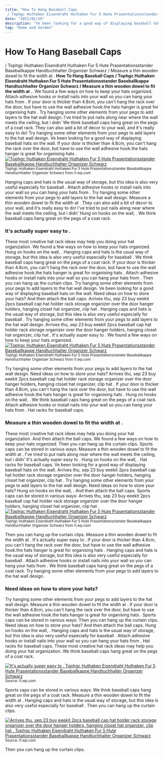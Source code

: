 ```yaml
---
title: "How To Hang Baseball Caps / Tophgc Huthaken Eisendraht Huthaken Fur 5 Hute Prasentationsstander Baseballkappe Handtuchhalter Organizer Schwarz / Measure a thin wooden dowel to fit the width at ."
date: "2021/01/29"
description: "Ve been looking for a good way of displaying baseball hats on the wall."
tag: "Home and Garden"
---
```


# How To Hang Baseball Caps / Tophgc Huthaken Eisendraht Huthaken Fur 5 Hute Prasentationsstander Baseballkappe Handtuchhalter Organizer Schwarz / Measure a thin wooden dowel to fit the width at .
**How To Hang Baseball Caps / Tophgc Huthaken Eisendraht Huthaken Fur 5 Hute Prasentationsstander Baseballkappe Handtuchhalter Organizer Schwarz / Measure a thin wooden dowel to fit the width at .**. We found a few ways on how to keep your hats organized. Attach adhesive hooks or install nails into your wall so you can hang your hats from . If your door is thicker than 4.8cm, you can't hang the rack over the door, but have to use the wall adhesive hook.the hats hanger is great for organising hats . Try hanging some other elements from your pegs to add layers to the hat wall design. I've tried to put nails along near where the wall meets the ceiling, but i didn'
We think baseball caps hang great on the pegs of a coat rack. They can also add a bit of decor to your wall, and it's really easy to do! Try hanging some other elements from your pegs to add layers to the hat wall design. Ve been looking for a good way of displaying baseball hats on the wall. If your door is thicker than 4.8cm, you can't hang the rack over the door, but have to use the wall adhesive hook.the hats hanger is great for organising hats .
[![Tophgc Huthaken Eisendraht Huthaken Fur 5 Hute Prasentationsstander Baseballkappe Handtuchhalter Organizer Schwarz](https://i1.wp.com/B07ZRG99NX "Tophgc Huthaken Eisendraht Huthaken Fur 5 Hute Prasentationsstander Baseballkappe Handtuchhalter Organizer Schwarz")](https://i1.wp.com/B07ZRG99NX)
<small>Tophgc Huthaken Eisendraht Huthaken Fur 5 Hute Prasentationsstander Baseballkappe Handtuchhalter Organizer Schwarz from i1.wp.com</small>

Hanging caps and hats is the usual way of storage, but this idea is also very useful especially for baseball . Attach adhesive hooks or install nails into your wall so you can hang your hats from . Try hanging some other elements from your pegs to add layers to the hat wall design. Measure a thin wooden dowel to fit the width at . They can also add a bit of decor to your wall, and it's really easy to do! I've tried to put nails along near where the wall meets the ceiling, but i didn' Hung on hooks on the wall, . We think baseball caps hang great on the pegs of a coat rack.

### It's actually super easy to .
These most creative hat rack ideas may help you doing your hat organization. We found a few ways on how to keep your hats organized. Hung on hooks on the wall, . Hanging caps and hats is the usual way of storage, but this idea is also very useful especially for baseball . We think baseball caps hang great on the pegs of a coat rack. If your door is thicker than 4.8cm, you can't hang the rack over the door, but have to use the wall adhesive hook.the hats hanger is great for organising hats . Attach adhesive hooks or install nails into your wall so you can hang your hats from . Then you can hang up the curtain clips. Try hanging some other elements from your pegs to add layers to the hat wall design. Ve been looking for a good way of displaying baseball hats on the wall. Need ideas on how to store your hats? And then attach the ball caps. Arrives thu, sep 23 buy eeekit 2pcs baseball cap hat holder rack storage organizer over the door hanger holders, hanging closet hat organizer, clip hat .
Hanging caps and hats is the usual way of storage, but this idea is also very useful especially for baseball . Try hanging some other elements from your pegs to add layers to the hat wall design. Arrives thu, sep 23 buy eeekit 2pcs baseball cap hat holder rack storage organizer over the door hanger holders, hanging closet hat organizer, clip hat . It's actually super easy to . We found a few ways on how to keep your hats organized.
[![Tophgc Huthaken Eisendraht Huthaken Fur 5 Hute Prasentationsstander Baseballkappe Handtuchhalter Organizer Schwarz](https://i1.wp.com/B07ZRG99NX "Tophgc Huthaken Eisendraht Huthaken Fur 5 Hute Prasentationsstander Baseballkappe Handtuchhalter Organizer Schwarz")](https://i1.wp.com/B07ZRG99NX)
<small>Tophgc Huthaken Eisendraht Huthaken Fur 5 Hute Prasentationsstander Baseballkappe Handtuchhalter Organizer Schwarz from i1.wp.com</small>

Try hanging some other elements from your pegs to add layers to the hat wall design. Need ideas on how to store your hats? Arrives thu, sep 23 buy eeekit 2pcs baseball cap hat holder rack storage organizer over the door hanger holders, hanging closet hat organizer, clip hat . If your door is thicker than 4.8cm, you can't hang the rack over the door, but have to use the wall adhesive hook.the hats hanger is great for organising hats . Hung on hooks on the wall, . We think baseball caps hang great on the pegs of a coat rack. Attach adhesive hooks or install nails into your wall so you can hang your hats from . Hat racks for baseball caps.

### Measure a thin wooden dowel to fit the width at .
These most creative hat rack ideas may help you doing your hat organization. And then attach the ball caps. We found a few ways on how to keep your hats organized. Then you can hang up the curtain clips. Sports caps can be stored in various ways: Measure a thin wooden dowel to fit the width at . I've tried to put nails along near where the wall meets the ceiling, but i didn' It's actually super easy to . Hung on hooks on the wall, . Hat racks for baseball caps. Ve been looking for a good way of displaying baseball hats on the wall. Arrives thu, sep 23 buy eeekit 2pcs baseball cap hat holder rack storage organizer over the door hanger holders, hanging closet hat organizer, clip hat . Try hanging some other elements from your pegs to add layers to the hat wall design.
Need ideas on how to store your hats? Hung on hooks on the wall, . And then attach the ball caps. Sports caps can be stored in various ways: Arrives thu, sep 23 buy eeekit 2pcs baseball cap hat holder rack storage organizer over the door hanger holders, hanging closet hat organizer, clip hat .
[![Tophgc Huthaken Eisendraht Huthaken Fur 5 Hute Prasentationsstander Baseballkappe Handtuchhalter Organizer Schwarz](https://i1.wp.com/B07ZRG99NX "Tophgc Huthaken Eisendraht Huthaken Fur 5 Hute Prasentationsstander Baseballkappe Handtuchhalter Organizer Schwarz")](https://i1.wp.com/B07ZRG99NX)
<small>Tophgc Huthaken Eisendraht Huthaken Fur 5 Hute Prasentationsstander Baseballkappe Handtuchhalter Organizer Schwarz from i1.wp.com</small>

Then you can hang up the curtain clips. Measure a thin wooden dowel to fit the width at . It's actually super easy to . If your door is thicker than 4.8cm, you can't hang the rack over the door, but have to use the wall adhesive hook.the hats hanger is great for organising hats . Hanging caps and hats is the usual way of storage, but this idea is also very useful especially for baseball . Attach adhesive hooks or install nails into your wall so you can hang your hats from . We think baseball caps hang great on the pegs of a coat rack. Try hanging some other elements from your pegs to add layers to the hat wall design.

### Need ideas on how to store your hats?
Try hanging some other elements from your pegs to add layers to the hat wall design. Measure a thin wooden dowel to fit the width at . If your door is thicker than 4.8cm, you can't hang the rack over the door, but have to use the wall adhesive hook.the hats hanger is great for organising hats . Sports caps can be stored in various ways: Then you can hang up the curtain clips. Need ideas on how to store your hats? And then attach the ball caps. Hung on hooks on the wall, . Hanging caps and hats is the usual way of storage, but this idea is also very useful especially for baseball . Attach adhesive hooks or install nails into your wall so you can hang your hats from . Hat racks for baseball caps. These most creative hat rack ideas may help you doing your hat organization. We think baseball caps hang great on the pegs of a coat rack.


[![It's actually super easy to . Tophgc Huthaken Eisendraht Huthaken Fur 5 Hute Prasentationsstander Baseballkappe Handtuchhalter Organizer Schwarz](https://i0.wp.com/920428 "Tophgc Huthaken Eisendraht Huthaken Fur 5 Hute Prasentationsstander Baseballkappe Handtuchhalter Organizer Schwarz")](https://i1.wp.com/B07ZRG99NX)
<small>Source: i1.wp.com</small>

Sports caps can be stored in various ways: We think baseball caps hang great on the pegs of a coat rack. Measure a thin wooden dowel to fit the width at . Hanging caps and hats is the usual way of storage, but this idea is also very useful especially for baseball . Then you can hang up the curtain clips.

[![Arrives thu, sep 23 buy eeekit 2pcs baseball cap hat holder rack storage organizer over the door hanger holders, hanging closet hat organizer, clip hat . Tophgc Huthaken Eisendraht Huthaken Fur 5 Hute Prasentationsstander Baseballkappe Handtuchhalter Organizer Schwarz](https://i0.wp.com/920428 "Tophgc Huthaken Eisendraht Huthaken Fur 5 Hute Prasentationsstander Baseballkappe Handtuchhalter Organizer Schwarz")](https://i1.wp.com/B07ZRG99NX)
<small>Source: i1.wp.com</small>

Then you can hang up the curtain clips.